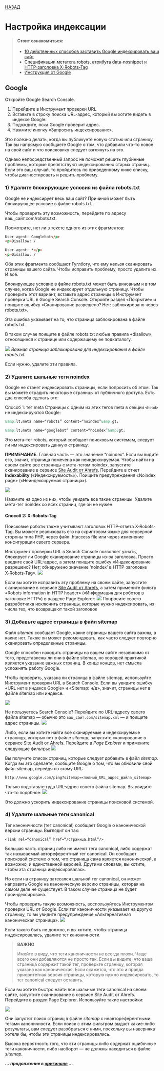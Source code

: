 [НАЗАД](../README.md)

# Настройка индексации


> #### Стоит ознакомиться:
>
> - [10 действенных способов заставить Google индексировать ваш сайт](https://ahrefs.com/blog/ru/google-index/)
> - [Спецификации метатега robots, атрибута data-nosnippet и HTTP-заголовка X-Robots-Tag](https://developers.google.com/search/reference/robots_meta_tag?hl=ru)
> - [Инструкция от Google](https://support.google.com/programmable-search/answer/4513925?hl=ru)


## Google

Откройте Google Search Console.
1. Перейдите в Инструмент проверки URL.
1. Вставьте в строку поиска URL-адрес, который вы хотите видеть в индексе Google.
1. Подождите, пока Google проверит адрес.
1. Нажмите кнопку «Запросить индексирование».

Это полезно делать, когда вы публикуете новую статью или страницу. Так вы напрямую сообщаете Google о том, что добавили что-то новое на свой сайт и что поисковику следует взглянуть на это.

Однако непосредственный запрос не поможет решить глубинные проблемы, которые препятствуют индексированию старых страниц. Если это ваш случай, то пройдитесь по приведенному ниже списку, чтобы диагностировать и решить проблему.


### 1) Удалите блокирующие условия из файла robots.txt
Google не индексирует весь ваш сайт? Причиной может быть блокирующее условие в файле robots.txt.

Чтобы проверить эту возможность, перейдите по адресу ваш_сайт.com/robots.txt.

Посмотрите, нет ли в тексте одного из этих фрагментов:

```html
User-agent: Googlebot</p>
<p>Disallow: /
```
```html
User-agent: *</p>
<p>Disallow: /
```

Оба этих фрагмента сообщают Гуглботу, что ему нельзя сканировать страницы вашего сайта. Чтобы исправить проблему, просто удалите их. И всё.

Блокирующее условие в файле robots.txt может быть виновным и в том случае, когда Google не индексирует отдельную страницу. Чтобы проверить этот вариант, вставьте адрес страницы в Инструмент проверки URL в Google Search Console. Откройте раздел «Покрытие» и поищите ошибку «Сканирование разрешено? Нет: заблокировано через robots.txt».

Эта ошибка указывает на то, что страница заблокирована в файле robots.txt.

В таком случае поищите в файле robots.txt любые правила «disallow», относящиеся к странице или содержащему ее подкаталогу.

![](https://ahrefs.com/blog/ru/wp-content/uploads/2020/09/image2-3.png)
*Важная страница заблокирована для индексирования в файле robots.txt.*

Если нужно, удалите эти правила.

### 2) Удалите шальные теги noindex
Google не станет индексировать страницы, если попросить об этом. Так вы можете оградить некоторые страницы от публичного доступа. Есть два способа сделать это:

Способ 1: тег meta
Страницы с одним из этих тегов meta в секции ```<head>``` не индексируются Google:

```html
&amp;lt;meta name=“robots” content=“noindex”&amp;gt;
```
```html
&amp;lt;meta name=“googlebot” content=“noindex”&amp;gt;
```
Это мета-тег robots, который сообщает поисковым системам, следует ли им индексировать данную страницу.

**ПРИМЕЧАНИЕ.** Главная часть — это значение “noindex”. Если вы видите его, значит, страница помечена как неиндексируемая.
Чтобы найти на своем сайте все страницы с мета-тегом noindex, запустите сканирование в сервисе [Site Audit от Ahrefs](https://ahrefs.com/site-audit). Перейдите в отчет **Indexability**  («Индексируемость»). Поищите предупреждения «Noindex page» («Неиндексируемая страница»).

![](https://ahrefs.com/blog/ru/wp-content/uploads/2020/09/image3-3.png)

Нажмите на одно из них, чтобы увидеть все такие страницы. Удалите мета-тег noindex со всех страниц, где он не нужен.

#### Способ 2: X‑Robots-Tag
Поисковые роботы также учитывают заголовок HTTP-ответа X‑Robots-Tag. Вы можете реализовать его на скриптовом языке для серверной стороны типа PHP, через файл .htaccess file или через изменение конфигурации своего сервера.

Инструмент проверки URL в Search Console позволяет узнать, блокирует ли Google сканирование страницы из-за заголовка. Просто введите свой URL-адрес, а затем поищите ошибку «Индексирование разрешено? Нет: обнаружено значение ‘noindex’ в HTTP-заголовке X‑Robots-Tag».
![](https://ahrefs.com/blog/ru/wp-content/uploads/2020/09/image4-3.png)

Если вы хотите исправить эту проблему на своем сайте, запустите сканирование в сервисе [Site Audit от Ahrefs](https://ahrefs.com/site-audit), а затем примените фильтр «Robots information in HTTP header» («Информация для роботов в заголовке HTTP») в разделе Page Explorer:
![](https://ahrefs.com/blog/ru/wp-content/uploads/2020/09/image8-3.png)
Попросите своего разработчика исключить страницы, которые нужно индексировать, из числа тех, что возвращают такой заголовок

### 3) Добавьте адрес страницы в файл sitemap
Файл *sitemap* сообщает Google, какие страницы вашего сайта важны, а какие нет. Также он может рекомендовать, как часто следует повторно сканировать определенные страницы.

Google способен находить страницы на вашем сайте независимо от того, представлены ли они в файле sitemap, но хорошей практикой является указание важных страниц. В конце концов, нет смысла усложнять работу Google.

Чтобы проверить, указана ли страница в файле sitemap, используйте Инструмент проверки URL в Search Console. Если вы увидите ошибку «URL нет в индексе Google» и «Sitemap: н/д», значит, страницы нет в файле sitemap или индексе.

![](https://ahrefs.com/blog/ru/wp-content/uploads/2020/09/image18-2.png)

Не пользуетесь Search Console? Перейдите по URL-адресу своего файла sitemap — обычно это ```ваш_сайт.com/sitemap.xml``` — и поищите адрес страницы.
![](https://ahrefs.com/blog/ru/wp-content/uploads/2020/09/image11-3.png)

Либо, если вы хотите найти все сканируемые и индексируемые страницы, которых нет в файле *sitemap*, запустите сканирование в сервисе [Site Audit от Ahrefs](https://ahrefs.com/site-audit). Перейдите в *Page Explorer* и примените следующие фильтры:
![](https://ahrefs.com/blog/ru/wp-content/uploads/2020/09/image13-1.png)

Вы получите список страниц, которые следует добавить в файл *sitemap*. Когда вы это сделаете, сообщите Google о том, что вы обновили свой файл sitemap, перейдя по этому URL:

```http://www.google.com/ping?sitemap=<полный_URL_адрес_файла_sitemap>```

Только подставьте туда URL-адрес своего файла sitemap. Вы увидите что-то подобное:
![](https://ahrefs.com/blog/ru/wp-content/uploads/2020/09/image15-2.png)

Это должно ускорить индексирование страницы поисковой системой.

 

### 4) Удалите шальные теги canonical
Тег каноничности (тег canonical) сообщает Google о канонической версии страницы. Выглядит он так:

```<link rel=“canonical” href=“/страница.html”/>```

Большая часть страниц либо не имеют тега canonical, либо содержат так называемый автореферентный тег canonical. Он сообщает поисковой системе о том, что страница сама является канонической, а возможно, и единственной версией. Другими словами, вы хотите, чтобы эта страница индексировалась.

Но если на страницу затесался шальной тег canonical, он может направить Google на каноническую версию страницы, которая на самом деле не существует. В таком случае страница не будет проиндексирована.

Чтобы проверить такую возможность, воспользуйтесь Инструментом проверки URL от Google. Если тег каноничности указывает на другую страницу, то вы увидите предупреждение «Альтернативная каноническая страница».
![](https://ahrefs.com/blog/ru/wp-content/uploads/2020/09/image17-3.png)

Если такого быть не должно, и вы хотите, чтобы страница индексировалась, удалите тег каноничности.

> **ВАЖНО**
> 
> Имейте в виду, что теги каноничности не всегда плохи. Чаще всего они добавляются не просто так. Если вы видите, что ваша страница содержит такой тег, проверьте страницу, которая указана как каноническая. Если окажется, что это и правда приоритетная версия страницы, которую нужно индексировать, то тег canonical следует оставить.

Если вы хотите быстро найти все шальные теги canonical на своем сайте, запустите сканирование в сервисе Site Audit от Ahrefs. Перейдите в раздел Page Explorer. Используйте такие настройки:

![](https://ahrefs.com/blog/ru/wp-content/uploads/2020/09/image16-2.png)

Они запустят поиск страниц в файле *sitemap* с неавтореферентными тегами каноничности. Если поиск с этим фильтром выдаст какие-либо результаты, вам следует разобраться с ними, поскольку вы наверняка хотели бы, чтобы эти страницы индексировались.

Высока вероятность того, что эти страницы либо содержат ошибочные теги каноничности, либо наоборот — не должны находиться в файле *sitemap*.


***... продолжение в [оригинале](https://ahrefs.com/blog/ru/google-index/) ...***